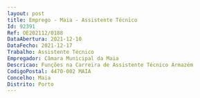 ```yaml
--- 
layout: post
title: Emprego - Maia - Assistente Técnico
Id: 92391
Ref: OE202112/0188
DataAbertura: 2021-12-10
DataFecho: 2021-12-17
Trabalho: Assistente Técnico
Empregador: Câmara Municipal da Maia
Descricao: Funções na Carreira de Assistente Técnico Armazém
CodigoPostal: 4470-002 MAIA
Concelho: Maia
Distrito: Porto
--- 
```

